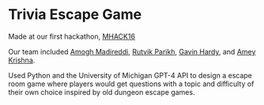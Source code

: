 # Trivia Escape Game

Made at our first hackathon, [MHACK16](https://www.mhacks.org/)

Our team included [Amogh Madireddi](https://github.com/amoghmadireddi), [Rutvik Parikh](https://github.com/rutvikparikh11), [Gavin Hardy](https://github.com/GShane325), and [Amey Krishna](https://github.com/amekrish).

Used Python and the University of Michigan GPT-4 API to design a escape room game where players would get questions with a topic and difficulty of their own choice inspired by old dungeon escape games.




